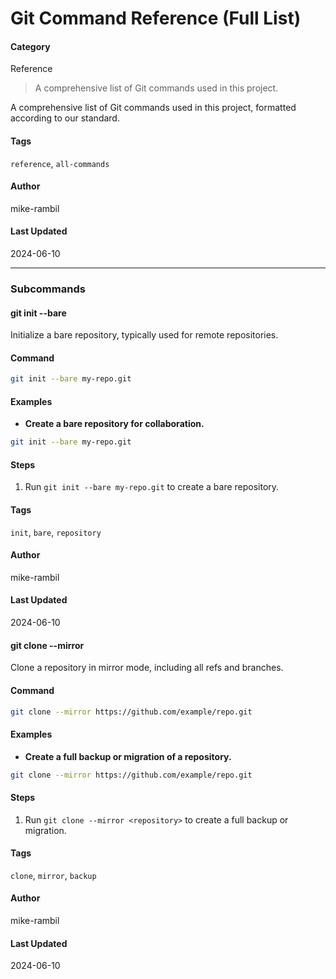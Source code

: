 # Git Command Reference (Full List)


#### Category
Reference
> A comprehensive list of Git commands used in this project.

A comprehensive list of Git commands used in this project, formatted according to our standard.


#### Tags
`reference`, `all-commands`

#### Author
mike-rambil

#### Last Updated
2024-06-10

---

### Subcommands
#### git init --bare
Initialize a bare repository, typically used for remote repositories.

#### Command
```sh
git init --bare my-repo.git
```

#### Examples
- **Create a bare repository for collaboration.**


```sh
git init --bare my-repo.git
```


#### Steps
1. Run `git init --bare my-repo.git` to create a bare repository.


#### Tags
`init`, `bare`, `repository`

#### Author
mike-rambil

#### Last Updated
2024-06-10

#### git clone --mirror <repository>
Clone a repository in mirror mode, including all refs and branches.

#### Command
```sh
git clone --mirror https://github.com/example/repo.git
```

#### Examples
- **Create a full backup or migration of a repository.**


```sh
git clone --mirror https://github.com/example/repo.git
```


#### Steps
1. Run `git clone --mirror <repository>` to create a full backup or migration.


#### Tags
`clone`, `mirror`, `backup`

#### Author
mike-rambil

#### Last Updated
2024-06-10

